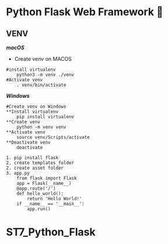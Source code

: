 # Python Flask Web Framework 🚀


## VENV
**_macOS_**
- Create venv on MACOS

````
#install virtualenv 
    python3 -m venv ./venv
#Activate venv
    . venv/bin/activate
````

**_Windows_**

````
#Create venv on Windows
**Install virtualenv
    pip install virtualenv
**Create venv
    python -m venv venv
**Activate venv
    source venv/Scripts/activate
**Deactivate venv
    deactivate

````

````
1. pip install flask
2. create templates folder
2. create asset folder
3. app.py
    from flask import Flask
    app = Flask(__name__)
    @app.route('/')
    def hello_world():
        return 'Hello World!'
    if __name__ == '__main__':
        app.run()
````
# ST7_Python_Flask
